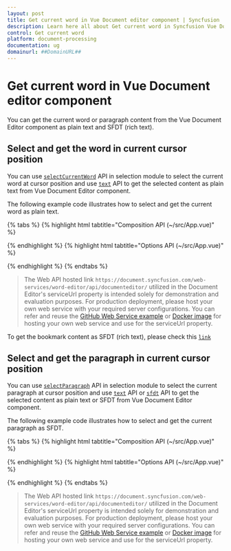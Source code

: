 ```yaml
---
layout: post
title: Get current word in Vue Document editor component | Syncfusion
description: Learn here all about Get current word in Syncfusion Vue Document editor component of Syncfusion Essential JS 2 and more.
control: Get current word 
platform: document-processing
documentation: ug
domainurl: ##DomainURL##
---
```


# Get current word in Vue Document editor component

You can get the current word or paragraph content from the Vue Document Editor component as plain text and SFDT (rich text).

## Select and get the word in current cursor position

You can use [`selectCurrentWord`](https://ej2.syncfusion.com/vue/documentation/api/document-editor/selection#selectcurrentword) API in selection module to select the current word at cursor position and use [`text`](https://ej2.syncfusion.com/vue/documentation/api/document-editor/selection#text-code-classlanguage-textstringcode) API to get the selected content as plain text from Vue Document Editor component.

The following example code illustrates how to select and get the current word as plain text.

{% tabs %}
{% highlight html tabtitle="Composition API (~/src/App.vue)" %}

<template>
  <div id="app">
    <ejs-documenteditorcontainer ref="container" :serviceUrl="serviceUrl" height="590px" id="container"
      :enableToolbar="true" v-on:created="onCreated.bind(this)"></ejs-documenteditorcontainer>
  </div>
</template>
<script setup>
import { DocumentEditorContainerComponent as EjsDocumenteditorcontainer, Toolbar } from '@syncfusion/ej2-vue-documenteditor';
import { provide, ref } from 'vue';

const container = ref(null);
const serviceUrl = 'https://document.syncfusion.com/web-services/word-editor/api/documenteditor/';

//Inject require modules.
provide('DocumentEditorContainer', [Toolbar]);

const onCreated = function () {
  // To insert text in cursor position
  container.value.ej2Instances.documentEditor.editor.insertText(
    'Document editor'
  );
  // Move selection to previous character
  container.value.ej2Instances.documentEditor.selection.moveToPreviousCharacter();
  // To select the current word in document
  container.value.ej2Instances.documentEditor.selection.selectCurrentWord();

  // To get the selected content as text
  var selectedContentText = this.$refs.container.ej2Instances.documentEditor.selection.text;
  // To get the selected content as SFDT (rich text)
  var selectedContentSFDT = this.$refs.container.ej2Instances.documentEditor.selection.sfdt;
}
</script>

{% endhighlight %}
{% highlight html tabtitle="Options API (~/src/App.vue)" %}

<template>
  <div id="app">
    <ejs-documenteditorcontainer ref="container" :serviceUrl="serviceUrl" height="590px" id="container"
      :enableToolbar="true" v-on:created="onCreated.bind(this)"></ejs-documenteditorcontainer>
  </div>
</template>
<script>
import { DocumentEditorContainerComponent, Toolbar } from '@syncfusion/ej2-vue-documenteditor';

export default {
  components: {
    'ejs-documenteditorcontainer': DocumentEditorContainerComponent
  },
  data() {
    return {
      serviceUrl:
        'https://document.syncfusion.com/web-services/word-editor/api/documenteditor/',
    };
  },
  provide: {
    //Inject require modules.
    DocumentEditorContainer: [Toolbar]
  },
  methods: {
    onCreated: function () {
      // To insert text in cursor position
      this.$refs.container.ej2Instances.documentEditor.editor.insertText(
        'Document editor'
      );
      // Move selection to previous character
      this.$refs.container.ej2Instances.documentEditor.selection.moveToPreviousCharacter();
      // To select the current word in document
      this.$refs.container.ej2Instances.documentEditor.selection.selectCurrentWord();

      // To get the selected content as text
      var selectedContentText = this.$refs.container.ej2Instances.documentEditor.selection.text;
      // To get the selected content as SFDT (rich text)
      var selectedContentSFDT = this.$refs.container.ej2Instances.documentEditor.selection.sfdt;
    }
  }
};
</script>

{% endhighlight %}
{% endtabs %}

> The Web API hosted link `https://document.syncfusion.com/web-services/word-editor/api/documenteditor/` utilized in the Document Editor's serviceUrl property is intended solely for demonstration and evaluation purposes. For production deployment, please host your own web service with your required server configurations. You can refer and reuse the [GitHub Web Service example](https://github.com/SyncfusionExamples/EJ2-DocumentEditor-WebServices) or [Docker image](https://hub.docker.com/r/syncfusion/word-processor-server) for hosting your own web service and use for the serviceUrl property.

To get the bookmark content as SFDT (rich text), please check this [`link`](../how-to/get-the-selected-content#get-the-selected-content-as-sfdt-rich-text)

## Select and get the paragraph in current cursor position

You can use [`selectParagraph`](https://ej2.syncfusion.com/vue/documentation/api/document-editor/selection#selectparagraph) API in selection module to select the current paragraph at cursor position and use [`text`](https://ej2.syncfusion.com/vue/documentation/api/document-editor/selection#text-code-classlanguage-textstringcode) API or [`sfdt`](https://ej2.syncfusion.com/vue/documentation/api/document-editor/selection#sfdt-code-classlanguage-textstringcode) API to get the selected content as plain text or SFDT from Vue Document Editor component.

The following example code illustrates how to select and get the current paragraph as SFDT.

{% tabs %}
{% highlight html tabtitle="Composition API (~/src/App.vue)" %}

<template>
  <div id="app">
    <ejs-documenteditorcontainer ref="container" :serviceUrl="serviceUrl" height="590px" id="container"
      :enableToolbar="true" v-on:created="onCreated.bind(this)"></ejs-documenteditorcontainer>
  </div>
</template>
<script setup>
import { DocumentEditorContainerComponent as EjsDocumenteditorcontainer, Toolbar } from '@syncfusion/ej2-vue-documenteditor';
import { provide, ref } from 'vue';

const container = ref(null);
const serviceUrl = 'https://document.syncfusion.com/web-services/word-editor/api/documenteditor/';

//Inject require modules.
provide('DocumentEditorContainer', [Toolbar]);

const onCreated = function () {
  // To insert text in cursor position
  container.value.ej2Instances.documentEditor.editor.insertText('Document editor');
  // To select the current paragraph in document
  container.value.ej2Instances.documentEditor.selection.selectParagraph();

  // To get the selected content as text
  var selectedContentText = this.$refs.container.ej2Instances.documentEditor.selection.text;
  // To get the selected content as SFDT (rich text)
  var selectedContentSFDT = this.$refs.container.ej2Instances.documentEditor.selection.sfdt;
}
</script>

{% endhighlight %}
{% highlight html tabtitle="Options API (~/src/App.vue)" %}

<template>
  <div id="app">
    <ejs-documenteditorcontainer ref="container" :serviceUrl="serviceUrl" height="590px" id="container"
      :enableToolbar="true" v-on:created="onCreated.bind(this)"></ejs-documenteditorcontainer>
  </div>
</template>
<script>
import { DocumentEditorContainerComponent, Toolbar } from '@syncfusion/ej2-vue-documenteditor';

export default {
  components: {
    'ejs-documenteditorcontainer': DocumentEditorContainerComponent
  },
  data() {
    return {
      serviceUrl:
        'https://document.syncfusion.com/web-services/word-editor/api/documenteditor/',
    };
  },
  provide: {
    //Inject require modules.
    DocumentEditorContainer: [Toolbar]
  },
  methods: {
    onCreated: function () {
      // To insert text in cursor position
      this.$refs.container.ej2Instances.documentEditor.editor.insertText('Document editor');
      // To select the current paragraph in document
      this.$refs.container.ej2Instances.documentEditor.selection.selectParagraph();

      // To get the selected content as text
      var selectedContentText = this.$refs.container.ej2Instances.documentEditor.selection.text;
      // To get the selected content as SFDT (rich text)
      var selectedContentSFDT = this.$refs.container.ej2Instances.documentEditor.selection.sfdt;
    }
  }
};
</script>

{% endhighlight %}
{% endtabs %}

> The Web API hosted link `https://document.syncfusion.com/web-services/word-editor/api/documenteditor/` utilized in the Document Editor's serviceUrl property is intended solely for demonstration and evaluation purposes. For production deployment, please host your own web service with your required server configurations. You can refer and reuse the [GitHub Web Service example](https://github.com/SyncfusionExamples/EJ2-DocumentEditor-WebServices) or [Docker image](https://hub.docker.com/r/syncfusion/word-processor-server) for hosting your own web service and use for the serviceUrl property.